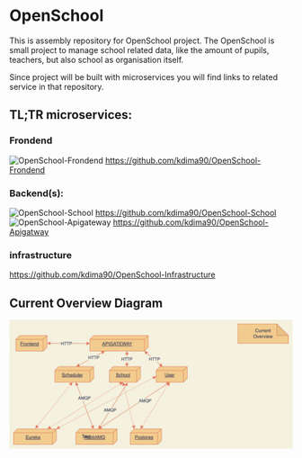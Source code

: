 # OpenSchool

This is assembly repository for OpenSchool project. 
The OpenSchool is small project to manage school related data, like the amount of pupils, teachers, but also school as organisation itself. 

Since project will be built with microservices you will find links to related service in that repository.

## TL;TR microservices:

### Frondend
![OpenSchool-Frondend](https://github.com/kdima90/OpenSchool-Frondend/actions/workflows/github-actions.yml/badge.svg)  https://github.com/kdima90/OpenSchool-Frondend

### Backend(s):
![OpenSchool-School](https://github.com/kdima90/OpenSchool-School/actions/workflows/github-actions.yml/badge.svg) https://github.com/kdima90/OpenSchool-School \
![OpenSchool-Apigateway](https://github.com/kdima90/OpenSchool-Apigateway/actions/workflows/github-actions.yml/badge.svg) https://github.com/kdima90/OpenSchool-Apigatway

### infrastructure
https://github.com/kdima90/OpenSchool-Infrastructure

## Current Overview Diagram
![plot](./OverviewDiagram.png)
